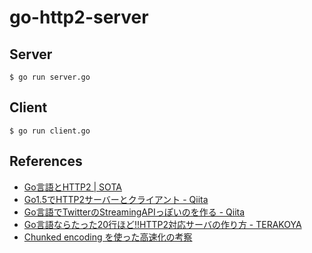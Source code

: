 # go-http2-server

## Server

```
$ go run server.go
```

## Client

```
$ go run client.go
```

## References

- [Go言語とHTTP2 | SOTA](https://deeeet.com/writing/2015/11/19/go-http2/)
- [Go1.5でHTTP2サーバーとクライアント - Qiita](https://qiita.com/koki_cheese/items/35c3fad6f1eb8458eafd)
- [Go言語でTwitterのStreamingAPIっぽいのを作る - Qiita](https://qiita.com/kyokomi/items/cf1dd4fa85f1a99a42cc)
- [Go言語ならたった20行ほど!!HTTP2対応サーバの作り方 - TERAKOYA](https://terakoya.site/web/golang-http2-server/)
- [Chunked encoding を使った高速化の考察](https://www.slideshare.net/shibukawa/chunked-encoding/38)

